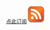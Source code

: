 
<a href="http://feed.feedsky.com/laimingxing">点此订阅<img  height="50" width="50" src="images/rss.png" alt="feed me" /></a>
